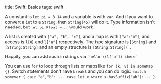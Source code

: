 title: Swift: Basics
tags: swift

A constant is `let pi = 3.14` and a variable is with `var`. And if you want to convert a `int` to a `String`, then `String(45)` will do it. Type information isn't needed, but `let pi:Float =...` would work.

A list is created with `["a", "b", "c"]`, and a map is with `["a":"b"]`, and access is `l[0]` and `l["a"]` respectively. The type signature is `[String]` and `[String:String]` and an empty structure is `[String:String]()`.

Happily, you can add such in strings via `"hello \(l["a"]) there"`

You can use `for` to loop through lists or maps like `for (k, v) in someMap {}`. Switch statements don't have `break`s and you can do logic: `switch somevar { case "a","b": ... case let x where x.hasSuffix("ah"):... }`.
